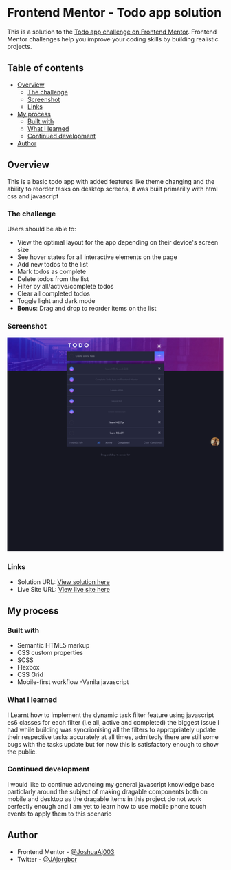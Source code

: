 # Frontend Mentor - Todo app solution

This is a solution to the [Todo app challenge on Frontend Mentor](https://www.frontendmentor.io/challenges/todo-app-Su1_KokOW). Frontend Mentor challenges help you improve your coding skills by building realistic projects.

## Table of contents

- [Overview](#overview)
  - [The challenge](#the-challenge)
  - [Screenshot](#screenshot)
  - [Links](#links)
- [My process](#my-process)
  - [Built with](#built-with)
  - [What I learned](#what-i-learned)
  - [Continued development](#continued-development)
- [Author](#author)

## Overview

This is a basic todo app with added features like theme changing and the ability to reorder tasks on desktop screens, it was built primarilly with html css and javascript

### The challenge

Users should be able to:

- View the optimal layout for the app depending on their device's screen size
- See hover states for all interactive elements on the page
- Add new todos to the list
- Mark todos as complete
- Delete todos from the list
- Filter by all/active/complete todos
- Clear all completed todos
- Toggle light and dark mode
- **Bonus**: Drag and drop to reorder items on the list

### Screenshot

![Website screenshot](./screenshot.png)

### Links

- Solution URL: [View solution here](https://www.frontendmentor.io/solutions/reorderable-todo-app-made-with-html-scss-and-vanilla-javascript-u5JTlTiMGX)
- Live Site URL: [View live site here](https://jajorgbor.github.io/todo-app/)

## My process

### Built with

- Semantic HTML5 markup
- CSS custom properties
- SCSS
- Flexbox
- CSS Grid
- Mobile-first workflow
  -Vanila javascript

### What I learned

I Learnt how to implement the dynamic task filter feature using javascript es6 classes for each filter (i.e all, active and completed) the biggest issue I had while building was syncrionising all the filters to appropriately update their respective tasks accurately at all times, admitedly there are still some bugs with the tasks update but for now this is satisfactory enough to show the public.

### Continued development

I would like to continue advancing my general javascript knowledge base particlarly around the subject of making dragable components both on mobile and desktop as the dragable items in this project do not work perfectly enough and I am yet to learn how to use mobile phone touch events to apply them to this scenario

## Author

- Frontend Mentor - [@JoshuaAj003](https://www.frontendmentor.io/profile/JoshuaAj003)
- Twitter - [@JAjorgbor](https://www.twitter.com/jajorgbor)
